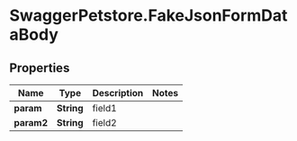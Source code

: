 # SwaggerPetstore.FakeJsonFormDataBody

## Properties
Name | Type | Description | Notes
------------ | ------------- | ------------- | -------------
**param** | **String** | field1 | 
**param2** | **String** | field2 | 
